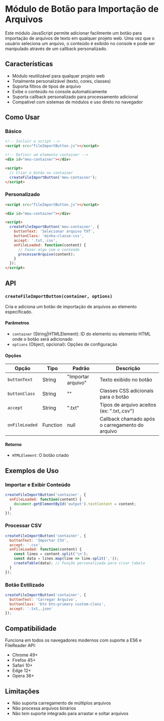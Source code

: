 # Módulo de Botão para Importação de Arquivos

Este módulo JavaScript permite adicionar facilmente um botão para importação de arquivos de texto em qualquer projeto web. Uma vez que o usuário seleciona um arquivo, o conteúdo é exibido no console e pode ser manipulado através de um callback personalizado.

## Características

- Módulo reutilizável para qualquer projeto web
- Totalmente personalizável (texto, cores, classes)
- Suporta filtros de tipos de arquivo
- Exibe o conteúdo no console automaticamente
- Suporta callback personalizado para processamento adicional
- Compatível com sistemas de módulos e uso direto no navegador

## Como Usar

### Básico

```html
<!-- Incluir o script -->
<script src="fileImportButton.js"></script>

<!-- Definir um elemento container -->
<div id="meu-container"></div>

<script>
  // Criar o botão no container
  createFileImportButton('meu-container');
</script>
```

### Personalizado

```html
<script src="fileImportButton.js"></script>

<div id="meu-container"></div>

<script>
  createFileImportButton('meu-container', {
    buttonText: 'Selecionar arquivo TXT',
    buttonClass: 'minha-classe-css',
    accept: '.txt,.csv',
    onFileLoaded: function(content) {
      // Fazer algo com o conteúdo
      processarArquivo(content);
    }
  });
</script>
```

## API

### `createFileImportButton(container, options)`

Cria e adiciona um botão de importação de arquivos ao elemento especificado.

#### Parâmetros

- `container` (String|HTMLElement): ID do elemento ou elemento HTML onde o botão será adicionado
- `options` (Object, opcional): Opções de configuração

#### Opções

| Opção | Tipo | Padrão | Descrição |
|-------|------|--------|-----------|
| `buttonText` | String | "Importar arquivo" | Texto exibido no botão |
| `buttonClass` | String | "" | Classes CSS adicionais para o botão |
| `accept` | String | ".txt" | Tipos de arquivo aceitos (ex: ".txt,.csv") |
| `onFileLoaded` | Function | null | Callback chamado após o carregamento do arquivo |

#### Retorno

- `HTMLElement`: O botão criado

## Exemplos de Uso

### Importar e Exibir Conteúdo

```javascript
createFileImportButton('container', {
  onFileLoaded: function(content) {
    document.getElementById('output').textContent = content;
  }
});
```

### Processar CSV

```javascript
createFileImportButton('container', {
  buttonText: 'Importar CSV',
  accept: '.csv',
  onFileLoaded: function(content) {
    const lines = content.split('\n');
    const data = lines.map(line => line.split(','));
    createTable(data); // Função personalizada para criar tabela
  }
});
```

### Botão Estilizado

```javascript
createFileImportButton('container', {
  buttonText: 'Carregar Arquivo',
  buttonClass: 'btn btn-primary custom-class',
  accept: '.txt,.json'
});
```

## Compatibilidade

Funciona em todos os navegadores modernos com suporte a ES6 e FileReader API:

- Chrome 49+
- Firefox 45+
- Safari 10+
- Edge 12+
- Opera 36+

## Limitações

- Não suporta carregamento de múltiplos arquivos
- Não processa arquivos binários
- Não tem suporte integrado para arrastar e soltar arquivos 